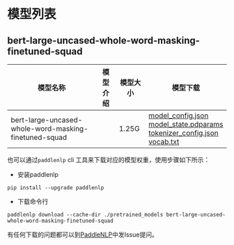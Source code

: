 #  模型列表

## bert-large-uncased-whole-word-masking-finetuned-squad

| 模型名称 | 模型介绍 | 模型大小  | 模型下载 |
| --- | --- | --- | --- |
|bert-large-uncased-whole-word-masking-finetuned-squad|  | 1.25G | [model_config.json](https://bj.bcebos.com/paddlenlp/models/community/bert-large-uncased-whole-word-masking-finetuned-squad/model_config.json)<br>[model_state.pdparams](https://bj.bcebos.com/paddlenlp/models/community/bert-large-uncased-whole-word-masking-finetuned-squad/model_state.pdparams)<br>[tokenizer_config.json](https://bj.bcebos.com/paddlenlp/models/community/bert-large-uncased-whole-word-masking-finetuned-squad/tokenizer_config.json)<br>[vocab.txt](https://bj.bcebos.com/paddlenlp/models/community/bert-large-uncased-whole-word-masking-finetuned-squad/vocab.txt) |

也可以通过`paddlenlp` cli 工具来下载对应的模型权重，使用步骤如下所示：

* 安装paddlenlp

```shell
pip install --upgrade paddlenlp
```

* 下载命令行

```shell
paddlenlp download --cache-dir ./pretrained_models bert-large-uncased-whole-word-masking-finetuned-squad
```

有任何下载的问题都可以到[PaddleNLP](https://github.com/PaddlePaddle/PaddleNLP)中发Issue提问。